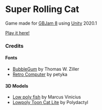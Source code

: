 # Super Rolling Cat
Game made for [GBJam 8](https://itch.io/jam/gbjam-8) using [Unity](https://unity.com/) 2020.1

[Play it here!](https://gustavofournier.itch.io/super-rolling-cat)

### Credits

#### Fonts
- [BubbleGum](https://www.dafont.com/pt/bubblegum.font) by Thomas W. Ziller
- [Retro Computer](https://www.dafont.com/pt/retro-computer.font) by petyka

#### 3D Models
- [Low poly fish](https://sketchfab.com/3d-models/low-poly-fish-372cf57211e2429bb53e9863fc603596) by Marcus Vinicius
- [Lowpoly Toon Cat Lite](https://assetstore.unity.com/packages/3d/characters/animals/lowpoly-toon-cat-lite-66083) by Polydactyl
